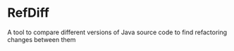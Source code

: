 # RefDiff
A tool to compare different versions of Java source code to find refactoring changes between them
